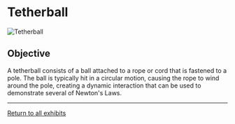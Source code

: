 # Tetherball
![Tetherball](../images/tetherball.jpg)
## Objective
A tetherball consists of a ball attached to a rope or cord that is fastened to a pole. The ball is typically hit in a circular motion, causing the rope to wind around the pole, creating a dynamic interaction that can be used to demonstrate several of Newton's Laws.


---
[Return to all exhibits](../README.md)
